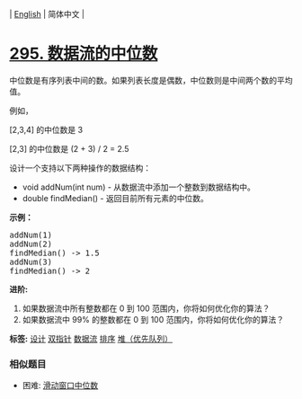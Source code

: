 | [English](README_EN.md) | 简体中文 |

# [295. 数据流的中位数](https://leetcode-cn.com/problems/find-median-from-data-stream)
<p>中位数是有序列表中间的数。如果列表长度是偶数，中位数则是中间两个数的平均值。</p>

<p>例如，</p>

<p>[2,3,4]&nbsp;的中位数是 3</p>

<p>[2,3] 的中位数是 (2 + 3) / 2 = 2.5</p>

<p>设计一个支持以下两种操作的数据结构：</p>

<ul>
	<li>void addNum(int num) - 从数据流中添加一个整数到数据结构中。</li>
	<li>double findMedian() - 返回目前所有元素的中位数。</li>
</ul>

<p><strong>示例：</strong></p>

<pre>addNum(1)
addNum(2)
findMedian() -&gt; 1.5
addNum(3) 
findMedian() -&gt; 2</pre>

<p><strong>进阶:</strong></p>

<ol>
	<li>如果数据流中所有整数都在 0 到 100 范围内，你将如何优化你的算法？</li>
	<li>如果数据流中 99% 的整数都在 0 到 100 范围内，你将如何优化你的算法？</li>
</ol>

**标签:**  [设计](https://leetcode-cn.com/tag/design) [双指针](https://leetcode-cn.com/tag/two-pointers) [数据流](https://leetcode-cn.com/tag/data-stream) [排序](https://leetcode-cn.com/tag/sorting) [堆（优先队列）](https://leetcode-cn.com/tag/heap-priority-queue) 
 ### 相似题目
- 困难:	[滑动窗口中位数](https://leetcode-cn.com/problems/sliding-window-median) 

